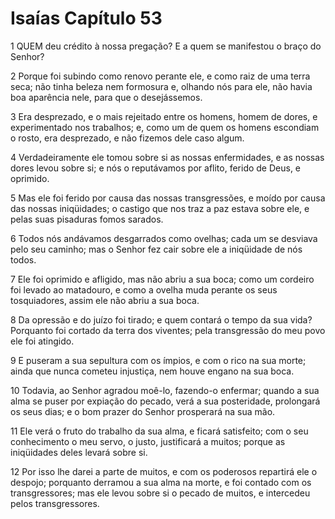 # Isaías Capítulo 53

1	QUEM deu crédito à nossa pregação? E a quem se manifestou o braço do Senhor?

2	Porque foi subindo como renovo perante ele, e como raiz de uma terra seca; não tinha beleza nem formosura e, olhando nós para ele, não havia boa aparência nele, para que o desejássemos.

3	Era desprezado, e o mais rejeitado entre os homens, homem de dores, e experimentado nos trabalhos; e, como um de quem os homens escondiam o rosto, era desprezado, e não fizemos dele caso algum.

4	Verdadeiramente ele tomou sobre si as nossas enfermidades, e as nossas dores levou sobre si; e nós o reputávamos por aflito, ferido de Deus, e oprimido.

5	Mas ele foi ferido por causa das nossas transgressões, e moído por causa das nossas iniqüidades; o castigo que nos traz a paz estava sobre ele, e pelas suas pisaduras fomos sarados.

6	Todos nós andávamos desgarrados como ovelhas; cada um se desviava pelo seu caminho; mas o Senhor fez cair sobre ele a iniqüidade de nós todos.

7	Ele foi oprimido e afligido, mas não abriu a sua boca; como um cordeiro foi levado ao matadouro, e como a ovelha muda perante os seus tosquiadores, assim ele não abriu a sua boca.

8	Da opressão e do juízo foi tirado; e quem contará o tempo da sua vida? Porquanto foi cortado da terra dos viventes; pela transgressão do meu povo ele foi atingido.

9	E puseram a sua sepultura com os ímpios, e com o rico na sua morte; ainda que nunca cometeu injustiça, nem houve engano na sua boca.

10	Todavia, ao Senhor agradou moê-lo, fazendo-o enfermar; quando a sua alma se puser por expiação do pecado, verá a sua posteridade, prolongará os seus dias; e o bom prazer do Senhor prosperará na sua mão.

11	Ele verá o fruto do trabalho da sua alma, e ficará satisfeito; com o seu conhecimento o meu servo, o justo, justificará a muitos; porque as iniqüidades deles levará sobre si.

12	Por isso lhe darei a parte de muitos, e com os poderosos repartirá ele o despojo; porquanto derramou a sua alma na morte, e foi contado com os transgressores; mas ele levou sobre si o pecado de muitos, e intercedeu pelos transgressores.

